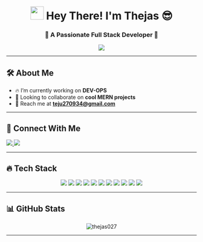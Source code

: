 <h1 align="center">
  <img src="https://media.giphy.com/media/hvRJCLFzcasrR4ia7z/giphy.gif" width="35px" />
  Hey There! I'm Thejas 😎
</h1>

<h3 align="center">🚀 A Passionate Full Stack Developer 🚀</h3>

<p align="center">
  <img src="https://readme-typing-svg.herokuapp.com?font=Fira+Code&pause=1000&color=F7F7F7&width=435&lines=Building+cool+stuff+with+MERN!;Turning+ideas+into+reality!;Learning+one+bug+at+a+time!;Code%2C+Eat%2C+Sleep%2C+Repeat!">
</p>

---

## 🛠️ About Me

- 🔥 I’m currently working on **DEV-OPS**
- 🤝 Looking to collaborate on **cool MERN projects**
- 💌 Reach me at **teju270934@gmail.com**

---

## 🚀 Connect With Me

<p align="left">
  <a href="https://www.linkedin.com/in/thejas-c-10b3a0259/" target="_blank">
    <img src="https://img.shields.io/badge/LinkedIn-%230077B5.svg?style=for-the-badge&logo=linkedin&logoColor=white" />
  </a>
  <a href="https://leetcode.com/u/027tejas/" target="_blank">
    <img src="https://img.shields.io/badge/LeetCode-FFA116?style=for-the-badge&logo=leetcode&logoColor=black" />
  </a>
</p>

---

## 🔥 Tech Stack

<p align="center">
  <img src="https://img.shields.io/badge/-HTML5-E34F26?style=flat-square&logo=html5&logoColor=white" />
  <img src="https://img.shields.io/badge/-CSS3-1572B6?style=flat-square&logo=css3" />
  <img src="https://img.shields.io/badge/-JavaScript-F7DF1E?style=flat-square&logo=javascript&logoColor=black" />
  <img src="https://img.shields.io/badge/-React-61DAFB?style=flat-square&logo=react&logoColor=black" />
  <img src="https://img.shields.io/badge/-Node.js-339933?style=flat-square&logo=node.js&logoColor=white" />
  <img src="https://img.shields.io/badge/-Express.js-000000?style=flat-square&logo=express&logoColor=white" />
  <img src="https://img.shields.io/badge/-MongoDB-47A248?style=flat-square&logo=mongodb&logoColor=white" />
  <img src="https://img.shields.io/badge/-Git-F05032?style=flat-square&logo=git&logoColor=white" />
  <img src="https://img.shields.io/badge/-TailwindCSS-06B6D4?style=flat-square&logo=tailwind-css&logoColor=white" />
  <img src="https://img.shields.io/badge/-Vite-646CFF?style=flat-square&logo=vite&logoColor=white" />
  <img src="https://img.shields.io/badge/-Java-007396?style=flat-square&logo=java&logoColor=white" />
</p>

---

## 📊 GitHub Stats

<!-- <p align="center">
  <img src="https://github-readme-stats.vercel.app/api?username=thejas027&show_icons=true&locale=en&theme=radical" alt="thejas027" />
</p> -->

<p align="center">
  <img src="https://github-readme-streak-stats.herokuapp.com/?user=thejas027&theme=radical" alt="thejas027" />
</p>

<!-- <p align="center">
  <img src="https://github-readme-stats.vercel.app/api/top-langs/?username=thejas027&layout=compact&theme=radical" alt="thejas027" />
</p> -->

---
